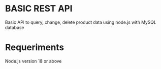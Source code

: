 # BASIC REST API

Basic API to query, change, delete product data using node.js with MySQL database

# Requeriments

Node.js version 18 or above